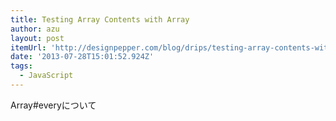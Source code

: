 ```yaml
---
title: Testing Array Contents with Array
author: azu
layout: post
itemUrl: 'http://designpepper.com/blog/drips/testing-array-contents-with-array-every'
date: '2013-07-28T15:01:52.924Z'
tags:
  - JavaScript
---
```

Array#everyについて
